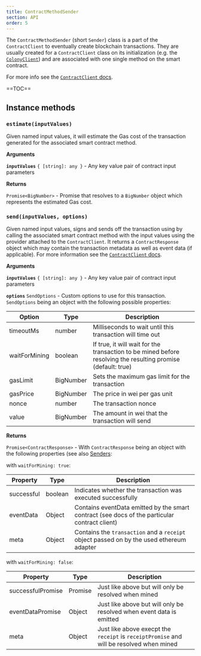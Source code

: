 ```yaml
---
title: ContractMethodSender
section: API
order: 5
---
```


The `ContractMethodSender` (short `Sender`) class is a part of the `ContractClient` to eventually create blockchain transactions. They are usually created for a `ContractClient` class on its initialization (e.g. the [`ColonyClient`](/colonyjs/api-colonyclient)) and are associated with one single method on the smart contract.

For more info see the [`ContractClient` docs](/colonyjs/docs-contract-client/).

==TOC==

## Instance methods

### `estimate(inputValues)`

Given named input values, it will estimate the Gas cost of the transaction generated for the associated smart contract method.

**Arguments**

**`inputValues`** `{ [string]: any }` - Any key value pair of contract input parameters

**Returns**

`Promise<BigNumber>` - Promise that resolves to a `BigNumber` object which represents the estimated Gas cost.

### `send(inputValues, options)`

Given named input values, signs and sends off the transaction using by calling the associated smart contract method with the input values using the provider attached to the `ContractClient`. It returns a `ContractResponse` object which may contain the transaction metadata as well as event data (if applicable). For more information see the [`ContractClient` docs](/colonyjs/docs-contract-client/#contractresponse).

**Arguments**

**`inputValues`** `{ [string]: any }` - Any key value pair of contract input parameters

**`options`** `SendOptions` - Custom options to use for this transaction. `SendOptions` being an object with the following possible properties:

|Option|Type|Description|
|---|---|---|
|timeoutMs|number|Milliseconds to wait until this transaction will time out|
|waitForMining|boolean|If true, it will wait for the transaction to be mined before resolving the resulting promise (default: true)|
|gasLimit|BigNumber|Sets the maximum gas limit for the transaction
|gasPrice|BigNumber|The price in wei per gas unit
|nonce|number|The transaction nonce
|value|BigNumber|The amount in wei that the transaction will send

**Returns**

`Promise<ContractResponse>` - With `ContractResponse` being an object with the following properties (see also [Senders](/colonyjs/docs-contractclient/#senders):

with `waitForMining: true`:

|Property|Type|Description|
|---|---|---|
|successful|boolean|Indicates whether the transaction was executed successfully|
|eventData|Object|Contains eventData emitted by the smart contract (see docs of the particular contract client)|
|meta|Object|Contains the `transaction` and a `receipt` object passed on by the used ethereum adapter|

with `waitForMining: false`:

|Property|Type|Description|
|---|---|---|
|successfulPromise|Promise<boolean>|Just like above but will only be resolved when mined|
|eventDataPromise|Object|Just like above but will only be resolved when event data is emitted|
|meta|Object|Just like above execpt the `receipt` is `receiptPromise` and will be resolved when mined|


